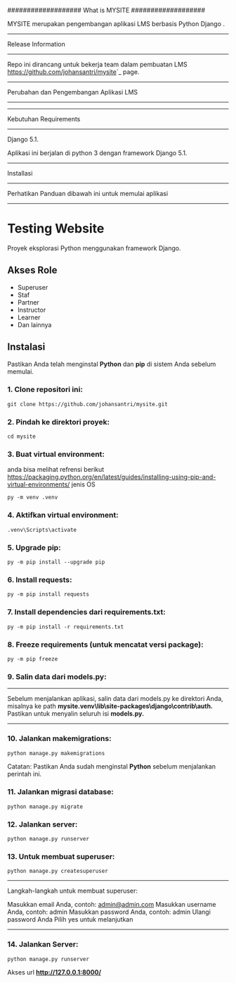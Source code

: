 ###################
What is MYSITE
###################

MYSITE merupakan pengembangan aplikasi LMS berbasis  Python Django .

*******************
Release Information
*******************

Repo  ini dirancang untuk bekerja team dalam pembuatan LMS
<https://github.com/johansantri/mysite>`_ page.

**************************
Perubahan dan Pengembangan Aplikasi LMS
**************************


*******************
Kebutuhan Requirements
*******************

Django 5.1.

Aplikasi ini berjalan di python 3 dengan framework Django 5.1.

************
Installasi
************

Perhatikan Panduan dibawah ini untuk memulai aplikasi





***************
# Testing Website
Proyek eksplorasi Python menggunakan framework Django.

## Akses Role
- Superuser
- Staf
- Partner
- Instructor
- Learner
- Dan lainnya

## Instalasi

Pastikan Anda telah menginstal **Python** dan **pip** di sistem Anda sebelum memulai.

### 1. Clone repositori ini:
```shell
git clone https://github.com/johansantri/mysite.git
```
### 2. Pindah ke direktori proyek:
```shell
cd mysite
```
### 3. Buat virtual environment:
anda bisa melihat refrensi berikut <https://packaging.python.org/en/latest/guides/installing-using-pip-and-virtual-environments/> jenis OS
```shell
py -m venv .venv
```
### 4. Aktifkan virtual environment:
```shell
.venv\Scripts\activate
```
### 5. Upgrade pip:
```shell
py -m pip install --upgrade pip
```
### 6. Install requests:
```shell
py -m pip install requests
```
### 7. Install dependencies dari requirements.txt:
```shell
py -m pip install -r requirements.txt
```
### 8. Freeze requirements (untuk mencatat versi package):
```shell
py -m pip freeze
```
### 9. Salin data dari models.py:

*****
Sebelum menjalankan aplikasi, salin data dari models.py ke direktori Anda, misalnya ke path **mysite\.venv\lib\site-packages\django\contrib\auth.**
Pastikan untuk menyalin seluruh isi **models.py.**
*****
### 10. Jalankan makemigrations:
```shell
python manage.py makemigrations
```

Catatan:
Pastikan Anda sudah menginstal **Python** sebelum menjalankan perintah ini.

### 11. Jalankan migrasi database:
```shell
python manage.py migrate
```
### 12. Jalankan server:
```shell
python manage.py runserver
```
### 13. Untuk membuat superuser:
```shell
python manage.py createsuperuser
```
****
Langkah-langkah untuk membuat superuser:

Masukkan email Anda, contoh: admin@admin.com
Masukkan username Anda, contoh: admin
Masukkan password Anda, contoh: admin
Ulangi password Anda
Pilih yes untuk melanjutkan
****
### 14. Jalankan Server:
```shell
python manage.py runserver
```
Akses url **http://127.0.0.1:8000/**